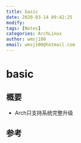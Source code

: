 ```yaml
---
title: basic
date: 2020-03-14 09:42:25
modify: 
tags: [Notes]
categories: ArchLinux
author: wmsj100
email: wmsj100@hotmail.com
---
```


# basic

## 概要

- Arch只支持系统完整升级

## 参考

